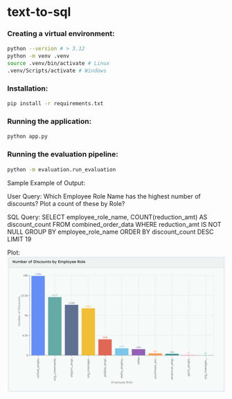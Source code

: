 # text-to-sql

### Creating a virtual environment:
```bash
python --version # > 3.12
python -m venv .venv
source .venv/bin/activate # Linux
.venv/Scripts/activate # Windows
```

### Installation:
```bash
pip install -r requirements.txt
```

### Running the application:
```bash
python app.py
```

### Running the evaluation pipeline:
```bash
python -m evaluation.run_evaluation
```

Sample Example of Output:

User Query: Which Employee Role Name has the highest number of discounts? Plot a count of these by Role?

SQL Query: SELECT employee_role_name, COUNT(reduction_amt) AS discount_count FROM combined_order_data WHERE reduction_amt IS NOT NULL GROUP BY employee_role_name ORDER BY discount_count DESC LIMIT 19

Plot:
![Bar Plot](./barplot.png)
